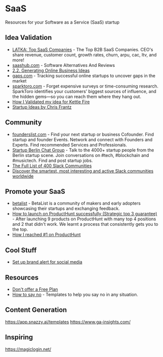 # SaaS
Resources for your Software as a Service (SaaS) startup

## Idea Validation
- [LATKA: Top SaaS Companies](https://getlatka.com/) - The Top B2B SaaS Companies. CEO's share revenue, customer count, growth rates, churn, arpu, cac, ltv, and more!
- [saashub.com](https://www.saashub.com/) - Software Alternatives And Reviews
- [2.2. Generating Online Business Ideas](https://biizly.com/generating-online-business-ideas/)
- [gaps.com](https://gaps.com/) - Tracking successful online startups to uncover gaps in the market
- [sparktoro.com](https://sparktoro.com/) - Forget expensive surveys or time-consuming research. SparkToro identifies your customers' biggest sources of influence, and the hidden gems⁠—so you can reach them where they hang out.
- [How I Validated my idea for Kettle Fire](http://justinmares.com/how-i-validated-my-idea-for-kettle-fire/)
- [Startup Ideas by Chris Frantz](https://www.chrisfrantz.com/category/startup-ideas/)

## Community
- [founderslist.com](https://founderslist.com/) - Find your next startup or business Cofounder. Find startup and founder Events. Network and connect with Founders and Experts. Find recommended Services and Professionals.
- [Startup Berlin Chat Group](https://startupberlin.co/) - Talk to the 4000+ startup people from the Berlin startup scene. Join conversations on #tech, #blockchain and #musictech. Find and post startup jobs.
- [The Full List of 400 Slack Communities](https://medium.com/startupsco/the-full-list-of-400-slack-communities-5545e82cf65d)
- [Discover the smartest, most interesting and active Slack communities worldwide](https://top50slack.com/)

## Promote your SaaS
- [betalist](https://betalist.com) - BetaList is a community of makers and early adopters showcasing their startups and exchanging feedback.
- [How to launch on ProductHunt successfully (Strategic top 3 guarantee)](https://www.buildingstartups.co/blog/how-to-launch-on-producthunt-successfully-strategic-top-3-guarantee) - After launching 9 products on ProductHunt with many top 4 positions and 2 that didn't work. We learnt a process that consistently gets you to the top.
- [How I reached #1 on ProductHunt](https://noisecutters.com/producthunt-case-study-number-one/)

## Cool Stuff
- [Set up brand alert for social media](https://www.indiehackers.com/post/tip-set-up-brand-alerts-for-your-product-72291a2080)

## Resources
- [Don't offer a Free Plan](https://nofreeplan.com/#intro)
- [How to say no](https://www.starterstory.com/how-to-say-no) - Templates to help you say no in any situation.

## Content Generation
https://app.snazzy.ai/templates
https://www.ga-insights.com/

## Inspiring
https://magiclogin.net/
